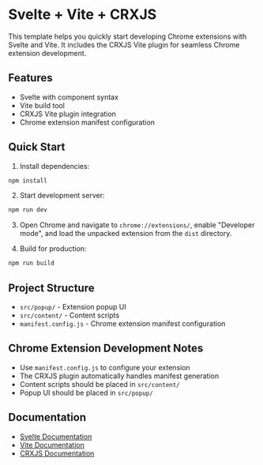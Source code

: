 # Svelte + Vite + CRXJS

This template helps you quickly start developing Chrome extensions with Svelte and Vite. It includes the CRXJS Vite plugin for seamless Chrome extension development.

## Features

- Svelte with component syntax
- Vite build tool
- CRXJS Vite plugin integration
- Chrome extension manifest configuration

## Quick Start

1. Install dependencies:

```bash
npm install
```

2. Start development server:

```bash
npm run dev
```

3. Open Chrome and navigate to `chrome://extensions/`, enable "Developer mode", and load the unpacked extension from the `dist` directory.

4. Build for production:

```bash
npm run build
```

## Project Structure

- `src/popup/` - Extension popup UI
- `src/content/` - Content scripts
- `manifest.config.js` - Chrome extension manifest configuration

## Chrome Extension Development Notes

- Use `manifest.config.js` to configure your extension
- The CRXJS plugin automatically handles manifest generation
- Content scripts should be placed in `src/content/`
- Popup UI should be placed in `src/popup/`

## Documentation

- [Svelte Documentation](https://svelte.dev/)
- [Vite Documentation](https://vitejs.dev/)
- [CRXJS Documentation](https://crxjs.dev/vite-plugin)
